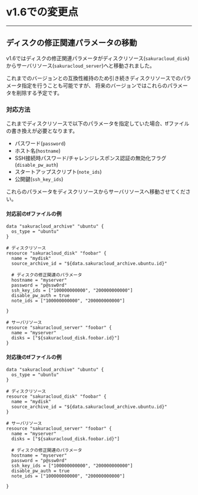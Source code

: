 # v1.6での変更点

---

## ディスクの修正関連パラメータの移動

v1.6ではディスクの修正関連パラメータがディスクリソース(`sakuracloud_disk`)からサーバリソース(`sakuracloud_server`)へと移動されました。

これまでのバージョンとの互換性維持のため引き続きディスクリソースでのパラメータ指定を行うことも可能ですが、
将来のバージョンではこれらのパラメータを削除する予定です。


### 対応方法

これまでディスクリソースで以下のパラメータを指定していた場合、tfファイルの書き換えが必要となります。

- パスワード(`password`)
- ホスト名(`hostname`)
- SSH接続時パスワード/チャレンジレスポンス認証の無効化フラグ(`disable_pw_auth`)
- スタートアップスクリプト(`note_ids`)
- 公開鍵(`ssh_key_ids`)

これらのパラメータをディスクリソースからサーバリソースへ移動させてください。

#### 対応前のtfファイルの例

```hcl
data "sakuracloud_archive" "ubuntu" {
  os_type = "ubuntu"
}

# ディスクリソース
resource "sakuracloud_disk" "foobar" {
  name = "mydisk"
  source_archive_id = "${data.sakuracloud_archive.ubuntu.id}"
 
  # ディスクの修正関連のパラメータ 
  hostname = "myserver"
  password = "p@ssw0rd"
  ssh_key_ids = ["100000000000", "200000000000"]
  disable_pw_auth = true
  note_ids = ["100000000000", "200000000000"]

}

# サーバリソース
resource "sakuracloud_server" "foobar" {
  name = "myserver"
  disks = ["${sakuracloud_disk.foobar.id}"]
}
```

#### 対応後のtfファイルの例

```hcl
data "sakuracloud_archive" "ubuntu" {
  os_type = "ubuntu"
}

# ディスクリソース
resource "sakuracloud_disk" "foobar" {
  name = "mydisk"
  source_archive_id = "${data.sakuracloud_archive.ubuntu.id}"
}

# サーバリソース
resource "sakuracloud_server" "foobar" {
  name = "myserver"
  disks = ["${sakuracloud_disk.foobar.id}"]
  
  # ディスクの修正関連のパラメータ 
  hostname = "myserver"
  password = "p@ssw0rd"
  ssh_key_ids = ["100000000000", "200000000000"]
  disable_pw_auth = true
  note_ids = ["100000000000", "200000000000"]

}
```

